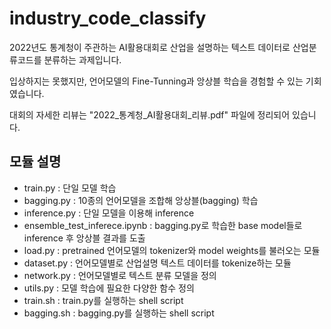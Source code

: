 # industry_code_classify

2022년도 통계청이 주관하는 AI활용대회로 산업을 설명하는 텍스트 데이터로 산업분류코드를 분류하는 과제입니다.

입상하지는 못했지만, 언어모델의 Fine-Tunning과 앙상블 학습을 경험할 수 있는 기회였습니다.

대회의 자세한 리뷰는 "2022_통계청_AI활용대회_리뷰.pdf" 파일에 정리되어 있습니다.

## 모듈 설명
- train.py : 단일 모델 학습
- bagging.py : 10종의 언어모델을 조합해 앙상블(bagging) 학습
- inference.py : 단일 모델을 이용해 inference
- ensemble_test_inferece.ipynb : bagging.py로 학습한 base model들로 inference 후 앙상블 결과를 도출
- load.py : pretrained 언어모델의 tokenizer와 model weights를 불러오는 모듈
- dataset.py : 언어모델별로 산업설명 텍스트 데이터를 tokenize하는 모듈
- network.py : 언어모델별로 텍스트 분류 모델을 정의
- utils.py : 모델 학습에 필요한 다양한 함수 정의
- train.sh : train.py를 실행하는 shell script
- bagging.sh : bagging.py를 실행하는 shell script
